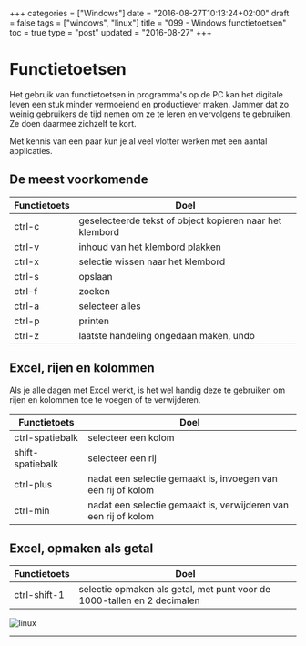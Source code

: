 +++
categories = ["Windows"]
date = "2016-08-27T10:13:24+02:00"
draft = false
tags = ["windows", "linux"]
title = "099 - Windows functietoetsen"
toc = true
type = "post"
updated = "2016-08-27"
+++


# Functietoetsen

Het gebruik van functietoetsen in programma's op de PC kan het digitale leven
een stuk minder vermoeiend en productiever maken. Jammer dat zo weinig
gebruikers de tijd nemen om ze te leren en vervolgens te gebruiken. Ze doen
daarmee zichzelf te kort.

Met kennis van een paar kun je al veel vlotter werken met een aantal
applicaties.

## De meest voorkomende

Functietoets | Doel
------------ | ------------------------
ctrl-c       | geselecteerde tekst of object kopieren naar het klembord
ctrl-v       | inhoud van het klembord plakken
ctrl-x       | selectie wissen naar het klembord
ctrl-s       | opslaan
ctrl-f       | zoeken
ctrl-a       | selecteer alles
ctrl-p       | printen
ctrl-z       | laatste handeling ongedaan maken, undo


## Excel, rijen en kolommen

Als je alle dagen met Excel werkt, is het wel handig deze te gebruiken om rijen
en kolommen toe te voegen of te verwijderen.

Functietoets | Doel
------------ | ------------------------
ctrl-spatiebalk | selecteer een kolom
shift-spatiebalk | selecteer een rij
ctrl-plus | nadat een selectie gemaakt is, invoegen van een rij of kolom
ctrl-min  | nadat een selectie gemaakt is, verwijderen van een rij of kolom


## Excel, opmaken als getal

Functietoets | Doel
------------ | ------------------------
ctrl-shift-1 | selectie opmaken als getal, met punt voor de 1000-tallen en 2 decimalen


![linux](/img/logo_linux.jpg)

* * *

